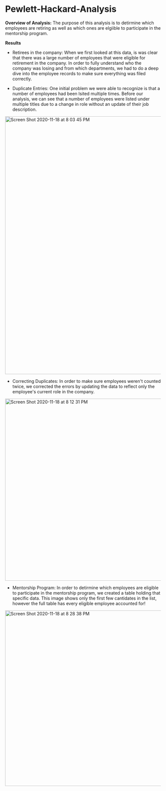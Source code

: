# Pewlett-Hackard-Analysis
**Overview of Analysis:**
The purpose of this analysis is to detirmine which employees are retiring as well as which ones are elgiible to participate in the mentorship program.

**Results**
  * Retirees in the company: When we first looked at this data, is was clear that there was a large number of employees that were eligible for retirement in the company. In order to fully understand who the company was losing and from which departments, we had to do a deep dive into the employee records to make sure everything was filed correctly.
  
  * Duplicate Entries: One initial problem we were able to recognize is that a number of employees had been lsited multiple times. Before our analysis, we can see that a number of employees were listed under multiple titles due to a change in role without an update of their job description.
  <img width="834" alt="Screen Shot 2020-11-18 at 8 03 45 PM" src="https://user-images.githubusercontent.com/71112085/99619896-452ab180-29d9-11eb-8053-90e01450b5e8.png">
  
* Correcting Duplicates: In order to make sure employees weren't counted twice, we corrected the errors by updating the data to reflect only the employee's current role in the company.
<img width="589" alt="Screen Shot 2020-11-18 at 8 12 31 PM" src="https://user-images.githubusercontent.com/71112085/99620474-7192fd80-29da-11eb-9c72-aab3aaaa4eaf.png">
  
* Mentorship Program: In order to detirmine which employees are eligible to participate in the mentorship program, we created a table holding that specific data. This image shows only the first few cantidates in the list, however the full table has every eligible employee accounted for!
<img width="568" alt="Screen Shot 2020-11-18 at 8 28 38 PM" src="https://user-images.githubusercontent.com/71112085/99621412-b029b780-29dc-11eb-8ee4-8132d1f2a267.png">
